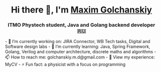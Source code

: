 <h1 align="center">Hi there 👋, I'm <a href="https://t.me/MaXimMaXiM209" target="_blank">Maxim Golchanskiy</a> 
</h1>
<h3 align="center">ITMO Phystech student, Java and Golang backend developer🇷🇺</h3>
- 🔭 I’m currently working on: JIRA Connector, WB Tech tasks, Digital and Software design labs
- 🌱 I’m currently learning: Java, Spring Framework, Golang, Verilog and computer architecture, discrete maths and algorithms
- 📫 How to reach me: golchanskiy.m.d@gmail.com
- 📄 View my experience: </a href="https://drive.google.com/drive/folders/1qjTAbsEOntAbwk59bmmvwzCcRR62soxn">MyCV</a> 
- ⚡ Fun fact: a physicist with a focus on programming
<!--
**mMm1m/mMm1m** is a ✨ _special_ ✨ repository because its `README.md` (this file) appears on your GitHub profile.

Here are some ideas to get you started:

- 👯 I’m looking to collaborate on ...
- 🤔 I’m looking for help with ...
- 💬 Ask me about ...
- 😄 Pronouns: ...
-->
